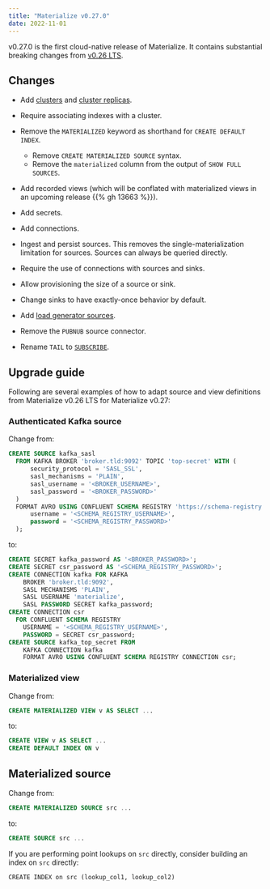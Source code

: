 ```yaml
---
title: "Materialize v0.27.0"
date: 2022-11-01
---
```


v0.27.0 is the first cloud-native release of Materialize. It contains
substantial breaking changes from [v0.26 LTS].

## Changes

* Add [clusters](/sql/create-cluster) and [cluster
  replicas](/sql/create-cluster-replica/).

* Require associating indexes with a cluster.

* Remove the `MATERIALIZED` keyword as shorthand for `CREATE DEFAULT INDEX`.

  * Remove `CREATE MATERIALIZED SOURCE` syntax.
  * Remove the `materialized` column from the output of `SHOW FULL SOURCES`.

* Add recorded views (which will be conflated with materialized views in an
  upcoming release {{% gh 13663 %}}).

* Add secrets.

* Add connections.

* Ingest and persist sources. This removes the single-materialization limitation
  for sources. Sources can always be queried directly.

* Require the use of connections with sources and sinks.

* Allow provisioning the size of a source or sink.

* Change sinks to have exactly-once behavior by default.

* Add [load generator sources](/sql/create-source/load-generator).

* Remove the `PUBNUB` source connector.

* Rename `TAIL` to [`SUBSCRIBE`](/sql/subscribe).

## Upgrade guide

Following are several examples of how to adapt source and view definitions
from Materialize v0.26 LTS for Materialize v0.27:

### Authenticated Kafka source

Change from:

```sql
CREATE SOURCE kafka_sasl
  FROM KAFKA BROKER 'broker.tld:9092' TOPIC 'top-secret' WITH (
      security_protocol = 'SASL_SSL',
      sasl_mechanisms = 'PLAIN',
      sasl_username = '<BROKER_USERNAME>',
      sasl_password = '<BROKER_PASSWORD>'
  )
  FORMAT AVRO USING CONFLUENT SCHEMA REGISTRY 'https://schema-registry.tld' WITH (
      username = '<SCHEMA_REGISTRY_USERNAME>',
      password = '<SCHEMA_REGISTRY_PASSWORD>'
  );
```

to:

```sql
CREATE SECRET kafka_password AS '<BROKER_PASSWORD>';
CREATE SECRET csr_password AS '<SCHEMA_REGISTRY_PASSWORD>';
CREATE CONNECTION kafka FOR KAFKA
    BROKER 'broker.tld:9092',
    SASL MECHANISMS 'PLAIN',
    SASL USERNAME 'materialize',
    SASL PASSWORD SECRET kafka_password;
CREATE CONNECTION csr
  FOR CONFLUENT SCHEMA REGISTRY
    USERNAME = '<SCHEMA_REGISTRY_USERNAME>',
    PASSWORD = SECRET csr_password;
CREATE SOURCE kafka_top_secret FROM
    KAFKA CONNECTION kafka
    FORMAT AVRO USING CONFLUENT SCHEMA REGISTRY CONNECTION csr;
```

### Materialized view

Change from:

```sql
CREATE MATERIALIZED VIEW v AS SELECT ...
```

to:

```sql
CREATE VIEW v AS SELECT ...
CREATE DEFAULT INDEX ON v
```

## Materialized source

Change from:

```sql
CREATE MATERIALIZED SOURCE src ...
```

to:

```sql
CREATE SOURCE src ...
```

If you are performing point lookups on `src` directly, consider building an
index on `src` directly:

```
CREATE INDEX on src (lookup_col1, lookup_col2)
```

[v0.26 LTS]: https://materialize.com/docs/release-notes/#v0.26.4
